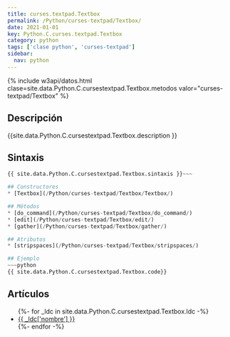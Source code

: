 ```yaml
---
title: curses.textpad.Textbox
permalink: /Python/curses-textpad/Textbox/
date: 2021-01-01
key: Python.C.curses.textpad.Textbox
category: python
tags: ['clase python', 'curses-textpad']
sidebar: 
  nav: python
---
```


{% include w3api/datos.html clase=site.data.Python.C.cursestextpad.Textbox.metodos valor="curses-textpad/Textbox" %}

## Descripción
{{site.data.Python.C.cursestextpad.Textbox.description }}

## Sintaxis
~~~python
{{ site.data.Python.C.cursestextpad.Textbox.sintaxis }}~~~

## Constructores
* [Textbox](/Python/curses-textpad/Textbox/Textbox/)

## Métodos
* [do_command](/Python/curses-textpad/Textbox/do_command/)
* [edit](/Python/curses-textpad/Textbox/edit/)
* [gather](/Python/curses-textpad/Textbox/gather/)

## Atributos
* [stripspaces](/Python/curses-textpad/Textbox/stripspaces/)

## Ejemplo
~~~python
{{ site.data.Python.C.cursestextpad.Textbox.code}}
~~~

## Artículos
<ul>
{%- for _ldc in site.data.Python.C.cursestextpad.Textbox.ldc -%}
   <li>
       <a href="{{_ldc['url'] }}">{{ _ldc['nombre'] }}</a>
   </li>
{%- endfor -%}
</ul>
